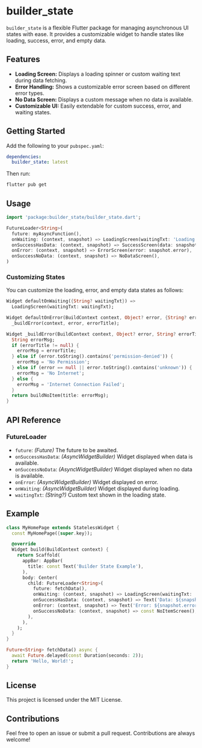 # builder_state

`builder_state` is a flexible Flutter package for managing asynchronous UI states with ease. It provides a customizable widget to handle states like loading, success, error, and empty data.

## Features

- **Loading Screen:** Displays a loading spinner or custom waiting text during data fetching.
- **Error Handling:** Shows a customizable error screen based on different error types.
- **No Data Screen:** Displays a custom message when no data is available.
- **Customizable UI:** Easily extendable for custom success, error, and waiting states.

## Getting Started

Add the following to your `pubspec.yaml`:

```yaml
dependencies:
  builder_state: latest
```

Then run:

```bash
flutter pub get
```

## Usage

```dart
import 'package:builder_state/builder_state.dart';

FutureLoader<String>(
  future: myAsyncFunction(),
  onWaiting: (context, snapshot) => LoadingScreen(waitingTxt: 'Loading...'),
  onSuccessHasData: (context, snapshot) => SuccessScreen(data: snapshot.data!),
  onError: (context, snapshot) => ErrorScreen(error: snapshot.error),
  onSuccessNoData: (context, snapshot) => NoDataScreen(),
)
```

### Customizing States
You can customize the loading, error, and empty data states as follows:

```dart
Widget defaultOnWaiting({String? waitingTxt}) =>
  LoadingScreen(waitingTxt: waitingTxt);

Widget defaultOnError(BuildContext context, Object? error, {String? errorTitle}) =>
  _buildError(context, error, errorTitle);

Widget _buildError(BuildContext context, Object? error, String? errorTitle) {
  String errorMsg;
  if (errorTitle != null) {
    errorMsg = errorTitle;
  } else if (error.toString().contains('permission-denied')) {
    errorMsg = 'No Permission';
  } else if (error == null || error.toString().contains('unknown')) {
    errorMsg = 'No Internet';
  } else {
    errorMsg = 'Internet Connection Failed';
  }
  return buildNoItem(title: errorMsg);
}
```

## API Reference

### FutureLoader
- `future`: *(Future<T>)* The future to be awaited.
- `onSuccessHasData`: *(AsyncWidgetBuilder<T>)* Widget displayed when data is available.
- `onSuccessNoData`: *(AsyncWidgetBuilder<T>)* Widget displayed when no data is available.
- `onError`: *(AsyncWidgetBuilder<T>)* Widget displayed on error.
- `onWaiting`: *(AsyncWidgetBuilder<T>)* Widget displayed during loading.
- `waitingTxt`: *(String?)* Custom text shown in the loading state.

## Example

```dart
class MyHomePage extends StatelessWidget {
  const MyHomePage({super.key});

  @override
  Widget build(BuildContext context) {
    return Scaffold(
      appBar: AppBar(
        title: const Text('Builder State Example'),
      ),
      body: Center(
        child: FutureLoader<String>(
          future: fetchData(),
          onWaiting: (context, snapshot) => LoadingScreen(waitingTxt: 'Fetching data...'),
          onSuccessHasData: (context, snapshot) => Text('Data: ${snapshot.data}'),
          onError: (context, snapshot) => Text('Error: ${snapshot.error}'),
          onSuccessNoData: (context, snapshot) => const NoItemScreen(),
        ),
      ),
    );
  }
}

Future<String> fetchData() async {
  await Future.delayed(const Duration(seconds: 2));
  return 'Hello, World!';
}
```

## License

This project is licensed under the MIT License.

## Contributions

Feel free to open an issue or submit a pull request. Contributions are always welcome!